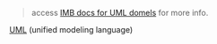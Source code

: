 > access [IMB docs for UML domels](https://www.ibm.com/docs/en/rational-soft-arch/9.7.0?topic=tutorials-uml-models) for more info.

[UML](https://www.uml.org) (unified modeling language) 